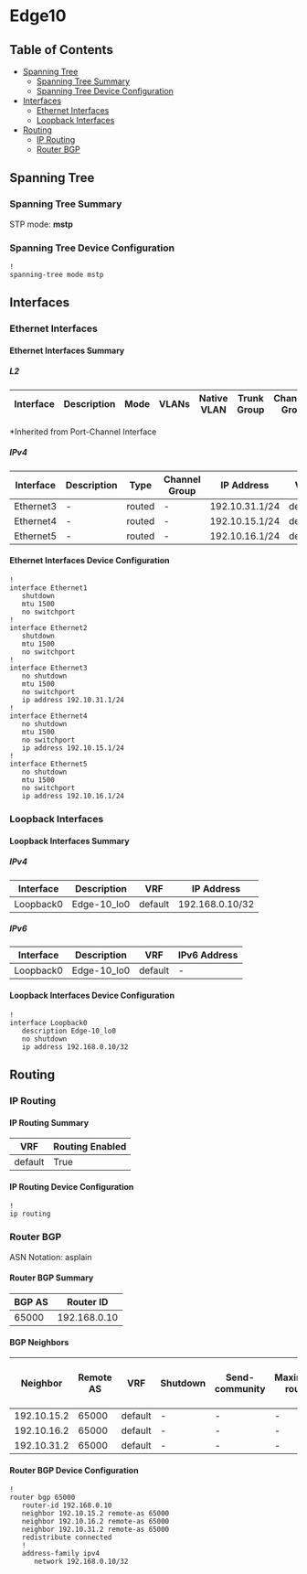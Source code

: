 # Edge10

## Table of Contents

- [Spanning Tree](#spanning-tree)
  - [Spanning Tree Summary](#spanning-tree-summary)
  - [Spanning Tree Device Configuration](#spanning-tree-device-configuration)
- [Interfaces](#interfaces)
  - [Ethernet Interfaces](#ethernet-interfaces)
  - [Loopback Interfaces](#loopback-interfaces)
- [Routing](#routing)
  - [IP Routing](#ip-routing)
  - [Router BGP](#router-bgp)

## Spanning Tree

### Spanning Tree Summary

STP mode: **mstp**

### Spanning Tree Device Configuration

```eos
!
spanning-tree mode mstp
```

## Interfaces

### Ethernet Interfaces

#### Ethernet Interfaces Summary

##### L2

| Interface | Description | Mode | VLANs | Native VLAN | Trunk Group | Channel-Group |
| --------- | ----------- | ---- | ----- | ----------- | ----------- | ------------- |

*Inherited from Port-Channel Interface

##### IPv4

| Interface | Description | Type | Channel Group | IP Address | VRF |  MTU | Shutdown | ACL In | ACL Out |
| --------- | ----------- | -----| ------------- | ---------- | ----| ---- | -------- | ------ | ------- |
| Ethernet3 | - | routed | - | 192.10.31.1/24 | default | 1500 | False | - | - |
| Ethernet4 | - | routed | - | 192.10.15.1/24 | default | 1500 | False | - | - |
| Ethernet5 | - | routed | - | 192.10.16.1/24 | default | 1500 | False | - | - |

#### Ethernet Interfaces Device Configuration

```eos
!
interface Ethernet1
   shutdown
   mtu 1500
   no switchport
!
interface Ethernet2
   shutdown
   mtu 1500
   no switchport
!
interface Ethernet3
   no shutdown
   mtu 1500
   no switchport
   ip address 192.10.31.1/24
!
interface Ethernet4
   no shutdown
   mtu 1500
   no switchport
   ip address 192.10.15.1/24
!
interface Ethernet5
   no shutdown
   mtu 1500
   no switchport
   ip address 192.10.16.1/24
```

### Loopback Interfaces

#### Loopback Interfaces Summary

##### IPv4

| Interface | Description | VRF | IP Address |
| --------- | ----------- | --- | ---------- |
| Loopback0 | Edge-10_lo0 | default | 192.168.0.10/32 |

##### IPv6

| Interface | Description | VRF | IPv6 Address |
| --------- | ----------- | --- | ------------ |
| Loopback0 | Edge-10_lo0 | default | - |

#### Loopback Interfaces Device Configuration

```eos
!
interface Loopback0
   description Edge-10_lo0
   no shutdown
   ip address 192.168.0.10/32
```

## Routing

### IP Routing

#### IP Routing Summary

| VRF | Routing Enabled |
| --- | --------------- |
| default | True |

#### IP Routing Device Configuration

```eos
!
ip routing
```

### Router BGP

ASN Notation: asplain

#### Router BGP Summary

| BGP AS | Router ID |
| ------ | --------- |
| 65000 | 192.168.0.10 |

#### BGP Neighbors

| Neighbor | Remote AS | VRF | Shutdown | Send-community | Maximum-routes | Allowas-in | BFD | RIB Pre-Policy Retain | Route-Reflector Client | Passive | TTL Max Hops |
| -------- | --------- | --- | -------- | -------------- | -------------- | ---------- | --- | --------------------- | ---------------------- | ------- | ------------ |
| 192.10.15.2 | 65000 | default | - | - | - | - | - | - | - | - | - |
| 192.10.16.2 | 65000 | default | - | - | - | - | - | - | - | - | - |
| 192.10.31.2 | 65000 | default | - | - | - | - | - | - | - | - | - |

#### Router BGP Device Configuration

```eos
!
router bgp 65000
   router-id 192.168.0.10
   neighbor 192.10.15.2 remote-as 65000
   neighbor 192.10.16.2 remote-as 65000
   neighbor 192.10.31.2 remote-as 65000
   redistribute connected
   !
   address-family ipv4
      network 192.168.0.10/32
```
